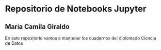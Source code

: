 # Repositorio de Notebooks Jupyter
## Maria Camila Giraldo

En este repositorio vamos a mantener los cuadernos del diplomado Ciencia de Datos

